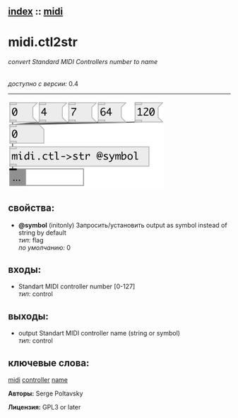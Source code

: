 [index](index.html) :: [midi](category_midi.html)
---

# midi.ctl2str

###### convert Standard MIDI Controllers number to name

*доступно с версии:* 0.4

---




[![example](../examples/img/midi.ctl2str.jpg)](../examples/pd/midi.ctl2str.pd)







## свойства:

* **@symbol** (initonly)
Запросить/установить output as symbol instead of string by default<br>
_тип:_ flag<br>
_по умолчанию:_ 0<br>



## входы:

* Standart MIDI controller number [0-127]<br>
_тип:_ control



## выходы:

* output Standart MIDI controller name (string or symbol)<br>
_тип:_ control



## ключевые слова:

[midi](keywords/midi.html)
[controller](keywords/controller.html)
[name](keywords/name.html)






**Авторы:** Serge Poltavsky




**Лицензия:** GPL3 or later






